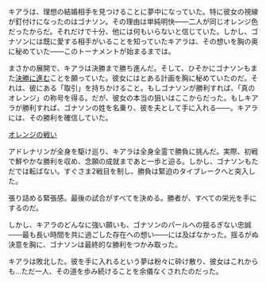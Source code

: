<!-- title: オレンジたち -->
<!-- relationship: Unrequited Love -->

キアラは、理想の結婚相手を見つけることに夢中になっていた。特に彼女の視線が釘付けになったのはゴナソン。その理由は単純明快――二人が同じオレンジ色だったからだ。それだけで十分、他には何もいらないと信じていた。しかし、ゴナソンには既に愛する相手がいることを知っていたキアラは、その想いを胸の奥に秘めていた――このトーナメントが始まるまでは。

まさかの展開で、キアラは決勝まで勝ち進んだ。そして、ひそかにゴナソンもまた[決勝に進む](https://www.youtube.com/live/3cr3DLpyB60?feature=shared&t=21430)ことを願っていた。彼女にはとある計画を胸に秘めていたのだ。それは、彼にある「取引」を持ちかけること。もしゴナソンが勝利すれば、「真のオレンジ」の称号を得る。だが、彼女の本当の狙いはここからだった。もしキアラが勝利すれば、ゴナソンの姓を名乗り、彼を夫として手に入れる――。キアラには、その勝利を確信していた。

[オレンジの戦い](#embed:https://www.youtube.com/live/3cr3DLpyB60?feature=shared&t=21557)

アドレナリンが全身を駆け巡り、キアラは全身全霊で勝負に挑んだ。実際、初戦で鮮やかな勝利を収め、念願の成就まであと一歩と迫る。しかし、ゴナソンもただでは転ばない。すぐさま2戦目を制し、勝負は緊迫のタイブレークへと突入した。

張り詰める緊張感。最後の試合がすべてを決める。勝者が、すべての栄光を手にするのだ。

しかし、キアラのどんなに強い願いも、ゴナソンのパールへの揺るぎない忠誠――最も長い時間を共に過ごした存在への想い――には及ばなかった。揺るがぬ決意を胸に、ゴナソンは最終的な勝利をつかみ取った。

キアラは敗北した。彼を手に入れるという夢は粉々に砕け散り、彼女はこれからも…ただ一人、その道を歩み続けることを余儀なくされたのだった。